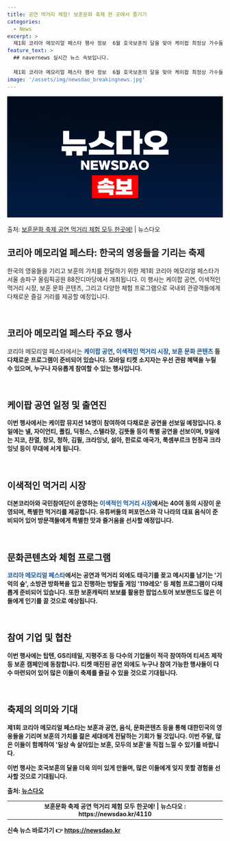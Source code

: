 ```yaml
---
title: 공연 먹거리 체험! 보훈문화 축제 한 곳에서 즐기기
categories:
  - News
excerpt: >
  제1회 코리아 메모리얼 페스타 행사 정보  6월 호국보훈의 달을 맞아 케이팝 최정상 가수들의 공연, 더본코리…
feature_text: >
  ## navernews 실시간 뉴스 속보입니다.

  제1회 코리아 메모리얼 페스타 행사 정보  6월 호국보훈의 달을 맞아 케이팝 최정상 가수들의 공연, 더본코리…
image: '/assets/img/newsdao_breakingnews.jpg'
---
```


![뉴스다오 속보](/assets/img/newsdao_breakingnews.jpg)

<p>출처: <a href="https://newsdao.kr/4110" rel="dofollow">보훈문화 축제 공연 먹거리 체험 모두 한곳에!</a> | 뉴스다오</p>

<h2 data-ke-size="size26">코리아 메모리얼 페스타: 한국의 영웅들을 기리는 축제</h2>

한국의 영웅들을 기리고 보훈의 가치를 전달하기 위한 제1회 코리아 메모리얼 페스타가 서울 송파구 올림픽공원 88잔디마당에서 개최됩니다. 이 행사는 케이팝 공연, 이색적인 먹거리 시장, 보훈 문화 콘텐츠, 그리고 다양한 체험 프로그램으로 국내외 관광객들에게 다채로운 즐길 거리를 제공할 예정입니다.

<p data-ke-size="size16">&nbsp;</p>

<h2 data-ke-size="size24">코리아 메모리얼 페스타 주요 행사</h2>
코리아 메모리얼 페스타에서는 <b><span style="color: #1a5490;">케이팝 공연</span><b>, <b><span style="color: #1a5490;">이색적인 먹거리 시장</span><b>, <b><span style="color: #1a5490;">보훈 문화 콘텐츠</span><b> 등 다채로운 프로그램이 준비되어 있습니다. 모바일 티켓 소지자는 우선 관람 혜택을 누릴 수 있으며, 누구나 자유롭게 참여할 수 있는 행사입니다.

<p data-ke-size="size16">&nbsp;</p>

<h2 data-ke-size="size24">케이팝 공연 일정 및 출연진</h2>
이번 행사에서는 케이팝 뮤지션 14명이 참여하여 다채로운 공연을 선보일 예정입니다. 8일에는 넬, 자이언티, 폴킴, 딕펑스, 스텔라장, 김뜻돌 등이 특별 공연을 선보이며, 9일에는 지코, 찬열, 창모, 청하, 김필, 크라잉넛, 설아, 한로로 애국가, 룩셈부르크 헌정곡 크라잉넛 등이 무대에 서게 됩니다.

<p data-ke-size="size16">&nbsp;</p>

<h2 data-ke-size="size24">이색적인 먹거리 시장</h2>
더본코리아와 국민참여단이 운영하는 <b><span style="color: #1a5490;">이색적인 먹거리 시장</span><b>에서는 40여 동의 시장이 운영되며, 특별한 먹거리를 제공합니다. 유튜버들의 퍼포먼스와 각 나라의 대표 음식이 준비되어 있어 방문객들에게 특별한 맛과 즐거움을 선사할 예정입니다.

<p data-ke-size="size16">&nbsp;</p>

<h2 data-ke-size="size24">문화콘텐츠와 체험 프로그램</h2>
<b><span style="color: #1a5490;">코리아 메모리얼 페스타</span><b>에서는 공연과 먹거리 외에도 태극기를 꽂고 메시지를 남기는 '기억의 숲', 소방관 방화복을 입고 진행하는 방탈출 게임 '119레오' 등  체험 프로그램이 다채롭게 준비되어 있습니다. 또한 보훈캐릭터 보보를 활용한 팝업스토어 보보랜드도 많은 이들에게 인기를 끌 것으로 예상됩니다.

<p data-ke-size="size16">&nbsp;</p>

<h2 data-ke-size="size24">참여 기업 및 협찬</h2>
이번 행사에는 탑텐, GS리테일, 지평주조 등 다수의 기업들이 적극 참여하여 티셔츠 제작 등 보훈 캠페인에 동참합니다. 티켓 매진된 공연 외에도 누구나 참여 가능한 행사들이 다수 마련되어 있어 많은 이들이 축제를 즐길 수 있을 것으로 기대됩니다.

<p data-ke-size="size16">&nbsp;</p>

<h2 data-ke-size="size24">축제의 의미와 기대</h2>
제1회 코리아 메모리얼 페스타는 보훈과 공연, 음식, 문화콘텐츠 등을 통해 대한민국의 영웅들을 기리며 보훈의 가치를 젊은 세대에게 전달하는 기회가 될 것입니다. 이번 주말, 많은 이들이 함께하여 '일상 속 살아있는 보훈, 모두의 보훈'을 직접 느낄 수 있기를 바랍니다.

이번 행사는 호국보훈의 달을 더욱 의미 있게 만들며, 많은 이들에게 잊지 못할 경험을 선사할 것으로 기대됩니다.

출처: [뉴스다오](https://newsdao.kr/4110)

<table>
	<tbody>
		<tr>
			<td style="text-align: center; height: 17px;"><b>보훈문화 축제 공연 먹거리 체험 모두 한곳에! | 뉴스다오 : https://newsdao.kr/4110</b></td>
		</tr>
	</tbody>
</table>
 

신속 뉴스 바로가기 👉 <a href="https://newsdao.kr" rel="dofollow">https://newsdao.kr</a>


